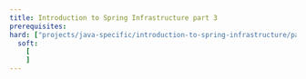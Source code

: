 ```yaml
---
title: Introduction to Spring Infrastructure part 3
prerequisites:
hard: ["projects/java-specific/introduction-to-spring-infrastructure/part-2"]
  soft:
    [ 
    ]
---
```

